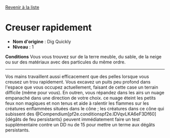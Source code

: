 [Revenir à la liste](..)

# Creuser rapidement

 * **Nom d'origine** : Dig Quickly
 * **Niveau** : 1


<p><span id="ctl00_MainContent_DetailedOutput"><strong>Conditions</strong> Vous vous trouvez sur de la terre meuble, du sable, de la neige ou sur des matériaux avec des particules du même ordre.<br></span></p>
<hr>
<p>Vos mains travaillent aussi efficacement que des pelles lorsque vous creusez un trou rapidement. Vous excavez un puits peu profond dans l'espace que vous occupez actuellement, faisant de cette case un terrain difficile (même pour vous). En outren, vous répandez dans les airs un nuage empanaché dans une direction de votre choix. ce nuage éteint les petits feux non magiques et non tenus et aide à ralentir les flammes sur les créatures enflammées situées dans le cône ; les créatures dans ce cône qui subissent des @Compendium[pf2e.conditionspf2e.lDVqvLKA6eF3Df60]{dégâts de feu persistants} peuvent immédiatement faire un test supplémentaire contre un DD nu de 15 pour mettre un terme aux dégâts persistants.&nbsp;</p>